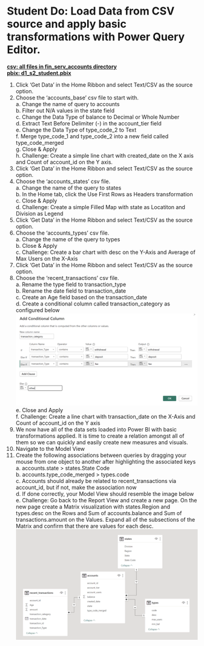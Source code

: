 # Student Do: Load Data from CSV source and apply basic transformations with Power Query Editor.

[**csv: all files in fin_serv_accounts directory**](https://github.com/dave-melillo/advanced_powerbi/tree/main/data/fin_serv_accounts)<br>
[**pbix: d1_s2_student.pbix**](https://github.com/dave-melillo/advanced_powerbi/blob/main/pbix_files/d1_s2_student.pbix
)


1. Click ‘Get Data’ in the Home Ribbon and select Text/CSV as the source option. <br>
2. Choose the ‘accounts_base’ csv file to start with. <br>
    a. Change the name of query to accounts <br>
    b. Filter out N/A values in the state field <br>
    c. Change the Data Type of balance to Decimal or Whole Number <br>
    d. Extract Text Before Delimiter (-) in the account_tier field <br>
    e. Change the Data Type of type_code_2 to Text <br>
    f. Merge type_code_1 and type_code_2 into a new field called type_code_merged <br>
    g. Close & Apply <br>
    h. Challenge: Create a simple line chart with created_date on the X axis and Count of account_id on the Y axis. <br>
3. Click ‘Get Data’ in the Home Ribbon and select Text/CSV as the source option. <br>
4. Choose the ‘accounts_states’ csv file.<br>
    a. Change the name of the query to states<br>
    b. In the Home tab, click the Use First Rows as Headers transformation<br>
    c. Close & Apply<br>
    d. Challenge: Create a simple Filled Map with state as Locatiton and Division as Legend<br>
5. Click ‘Get Data’ in the Home Ribbon and select Text/CSV as the source option. <br>
6. Choose the ‘accounts_types’ csv file.<br>
    a. Change the name of the query to types<br>
    b. Close & Apply<br>
    c. Challenge: Create a bar chart with desc on the Y-Axis and Average of Max Users on the X-Axis<br>
7. Click ‘Get Data’ in the Home Ribbon and select Text/CSV as the source option. <br>
8. Choose the ‘recent_transactions’ csv file.<br>
    a. Rename the type field to transaction_type<br>
    b. Rename the date field to transaction_date<br>
    c. Create an Age field based on the transaction_date<br>
    d. Create a conditional column called transaction_category as configured below<br>
![Alt Text](https://github.com/dave-melillo/advanced_powerbi/blob/main/student_do/d1_s2/conditional_col.png) <br>
    e. Close and Apply<br>
    f. Challenge: Create a line chart with transaction_date on the X-Axis and Count of account_id on the Y axis<br>
10. We now have all of the data sets loaded into Power BI with basic transformations applied. It is time to create a relation amongst all of them so we can quickly and easily create new measures and visuals. <br>
11. Navigate to the Model View<br>
12. Create the following associations between queries by dragging your mouse from one object to another after highlighting the associated keys<br>
    a. accounts.state > states.State Code<br>
    b. accounts.type_code_merged > types.code<br>
    c. Accounts should already be related to recent_transactions via account_id, but if not, make the association now<br>
    d. If done correctly, your Model View should resemble the image below<br>
    e.  Challenge: Go back to the Report View and create a new page. On the new page create a Matrix visualization with states.Region and types.desc on the Rows and Sum of           accounts.balance and Sum of transactions.amount on the Values. Expand all of the subsections of the Matrix and confirm that there are values for each desc. 
 ![Alt Text](https://github.com/dave-melillo/advanced_powerbi/blob/main/student_do/d1_s2/data_model.png)
